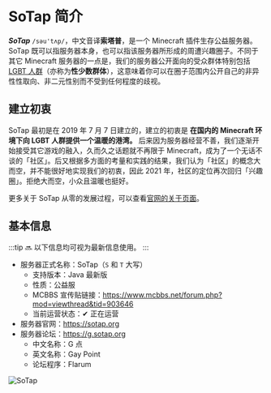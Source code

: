 # SoTap 简介

***SoTap*** `/səu'tʌp/`，中文音译**索塔普**，是一个 Minecraft 插件生存公益服务器。SoTap 既可以指服务器本身，也可以指该服务器所形成的周遭兴趣圈子。不同于其它 Minecraft 服务器的一点是，我们的服务器公开面向的受众群体特别包括 [LGBT 人群](https://baike.baidu.com/item/%E6%80%A7%E5%B0%91%E6%95%B0%E7%BE%A4%E4%BD%93/19500488?fromtitle=LGBT)（亦称为**性少数群体**），这意味着你可以在圈子范围内公开自己的非异性性取向、非二元性别而不受到任何程度的歧视。

## 建立初衷

SoTap 最初是在 2019 年 7 月 7 日建立的，建立的初衷是 **在国内的 Minecraft 环境下向 LGBT 人群提供一个温暖的港湾。** 后来因为服务器经营不善，我们逐渐开始接受其它游戏的融入，久而久之话题就不再限于 Minecraft，成为了一个无话不谈的「社区」。后又根据多方面的考量和实践的结果，我们认为「社区」的概念大而空，并不能很好地实现我们的初衷，因此 2021 年，社区的定位再次回归「兴趣圈」。拒绝大而空，小众且温暖也挺好。

更多关于 SoTap 从零的发展过程，可以查看[官网的关于页面](https://sotap.org/about)。

## 基本信息

:::tip
🔜 以下信息均可视为最新信息使用。
:::

- 服务器正式名称：SoTap（`S` 和 `T` 大写）
  - 支持版本：Java 最新版
  - 性质：公益服
  - MCBBS 宣传贴链接：<https://www.mcbbs.net/forum.php?mod=viewthread&tid=903646>
  - 当前运营状态：✔ 正在运营
- 服务器官网：<https://sotap.org>
- 服务器论坛：<https://g.sotap.org>
  - 中文名称：G 点
  - 英文名称：Gay Point
  - 论坛程序：Flarum


![SoTap](https://mcsunrise.oss-cn-qingdao.aliyuncs.com/sunrise1.png)
